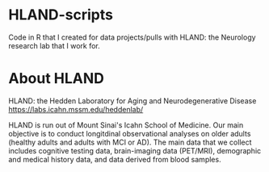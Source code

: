 # HLAND-scripts
Code in R that I created for data projects/pulls with HLAND: the Neurology research lab that I work for.

# About HLAND
HLAND: the Hedden Laboratory for Aging and Neurodegenerative Disease
https://labs.icahn.mssm.edu/heddenlab/

HLAND is run out of Mount Sinai's Icahn School of Medicine. Our main objective is to conduct longitdinal observational analyses on older adults (healthy adults and adults with MCI or AD). The main data that we collect includes cognitive testing data, brain-imaging data (PET/MRI), demographic and medical history data, and data derived from blood samples.
